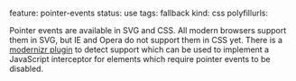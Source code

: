feature: pointer-events
status: use
tags: fallback
kind: css
polyfillurls:

Pointer events are available in SVG and CSS. All modern browsers support them in SVG, but IE and Opera do not support them in CSS yet. There is a [modernizr plugin](https://github.com/ausi/Feature-detection-technique-for-pointer-events/blob/master/modernizr-pointerevents.js) to detect support which can be used to implement a JavaScript interceptor for elements which require pointer events to be disabled. 